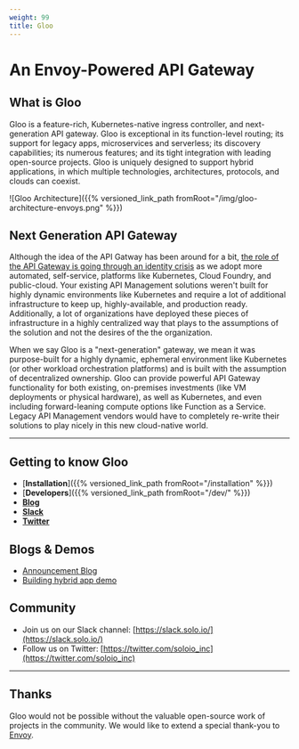 ```yaml
---
weight: 99
title: Gloo
---
```


# An Envoy-Powered API Gateway

## What is Gloo

Gloo is a feature-rich, Kubernetes-native ingress controller, and next-generation API gateway. Gloo is exceptional in its function-level routing; its support for legacy apps, microservices and serverless; its discovery capabilities; its numerous features; and its tight integration with leading open-source projects. Gloo is uniquely designed to support hybrid applications, in which multiple technologies, architectures, protocols, and clouds can coexist.

![Gloo Architecture]({{% versioned_link_path fromRoot="/img/gloo-architecture-envoys.png" %}})

## Next Generation API Gateway

Although the idea of the API Gatway has been around for a bit, [the role of the API Gateway is going through an identity crisis](https://medium.com/solo-io/api-gateways-are-going-through-an-identity-crisis-d1d833a313d7) as we adopt more automated, self-service, platforms like Kubernetes, Cloud Foundry, and public-cloud. Your existing API Management solutions weren't built for highly dynamic environments like Kubernetes and require a lot of additional infrastructure to keep up, highly-available, and production ready. Additionally, a lot of organizations have deployed these pieces of infrastructure in a highly centralized way that plays to the assumptions of the solution and not the desires of the the organization.

When we say Gloo is a "next-generation" gateway, we mean it was purpose-built for a highly dynamic, ephemeral environment like Kubernetes (or other workload orchestration platforms) and is built with the assumption of decentralized ownership. Gloo can provide powerful API Gateway functionality for both existing, on-premises investments (like VM deployments or physical hardware), as well as Kubernetes, and even including forward-leaning compute options like Function as a Service. Legacy API Management vendors would have to completely re-write their solutions to play nicely in this new cloud-native world.

---

## Getting to know Gloo

* [**Installation**]({{% versioned_link_path fromRoot="/installation" %}})
* [**Developers**]({{% versioned_link_path fromRoot="/dev/" %}})
* [**Blog**](https://medium.com/solo-io/announcing-gloo-the-function-gateway-3f0860ef6600)
* [**Slack**](https://slack.solo.io)
* [**Twitter**](https://twitter.com/soloio_inc)

## Blogs & Demos

* [Announcement Blog](https://medium.com/solo-io/announcing-gloo-the-function-gateway-3f0860ef6600)
* [Building hybrid app demo](https://www.youtube.com/watch?time_continue=1&v=ISR3G0CAZM0)

## Community

* Join us on our Slack channel: [https://slack.solo.io/](https://slack.solo.io/)
* Follow us on Twitter: [https://twitter.com/soloio_inc](https://twitter.com/soloio_inc)

---

## Thanks

Gloo would not be possible without the valuable open-source work of projects in the community. We would like to extend a special thank-you to [Envoy](https://www.envoyproxy.io).
